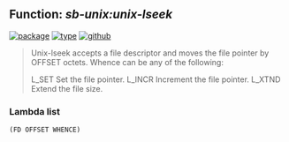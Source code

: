 ## Function: ***sb-unix:unix-lseek***
[![package](https://img.shields.io/badge/Package-SB--UNIX-5f9ea0.svg?style=social&colorA=999999)](../) [![type](https://img.shields.io/badge/Type-Function-5f9ea0.svg?style=social&colorA=999999)](../#function) [![github](https://img.shields.io/badge/GitHub-View_the_source-5f9ea0.svg?style=social&colorA=999999&logo=github)](https://github.com/sbcl/sbcl/blob/master/src/code/unix.lisp/) 

> Unix-lseek accepts a file descriptor and moves the file pointer by
> OFFSET octets.  Whence can be any of the following:
> 
> L_SET        Set the file pointer.
> L_INCR       Increment the file pointer.
> L_XTND       Extend the file size.
> 

### Lambda list
```
(FD OFFSET WHENCE)
```
